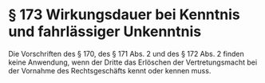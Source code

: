 # § 173 Wirkungsdauer bei Kenntnis und fahrlässiger Unkenntnis
Die Vorschriften des § 170, des § 171 Abs. 2 und des § 172 Abs. 2 finden keine Anwendung, wenn der Dritte das Erlöschen der Vertretungsmacht bei der Vornahme des Rechtsgeschäfts kennt oder kennen muss.